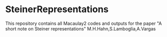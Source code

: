 # SteinerRepresentations
This repository contains all Macaulay2 codes and outputs for the paper "A short note on Steiner representations" M.H.Hahn,S.Lamboglia,A.Vargas


